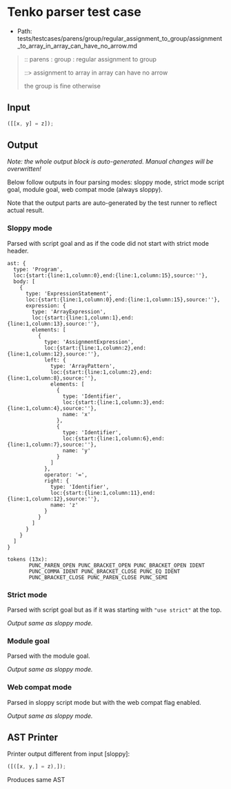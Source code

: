 # Tenko parser test case

- Path: tests/testcases/parens/group/regular_assignment_to_group/assignment_to_array_in_array_can_have_no_arrow.md

> :: parens : group : regular assignment to group
>
> ::> assignment to array in array can have no arrow
>
> the group is fine otherwise

## Input

`````js
([[x, y] = z]);
`````

## Output

_Note: the whole output block is auto-generated. Manual changes will be overwritten!_

Below follow outputs in four parsing modes: sloppy mode, strict mode script goal, module goal, web compat mode (always sloppy).

Note that the output parts are auto-generated by the test runner to reflect actual result.

### Sloppy mode

Parsed with script goal and as if the code did not start with strict mode header.

`````
ast: {
  type: 'Program',
  loc:{start:{line:1,column:0},end:{line:1,column:15},source:''},
  body: [
    {
      type: 'ExpressionStatement',
      loc:{start:{line:1,column:0},end:{line:1,column:15},source:''},
      expression: {
        type: 'ArrayExpression',
        loc:{start:{line:1,column:1},end:{line:1,column:13},source:''},
        elements: [
          {
            type: 'AssignmentExpression',
            loc:{start:{line:1,column:2},end:{line:1,column:12},source:''},
            left: {
              type: 'ArrayPattern',
              loc:{start:{line:1,column:2},end:{line:1,column:8},source:''},
              elements: [
                {
                  type: 'Identifier',
                  loc:{start:{line:1,column:3},end:{line:1,column:4},source:''},
                  name: 'x'
                },
                {
                  type: 'Identifier',
                  loc:{start:{line:1,column:6},end:{line:1,column:7},source:''},
                  name: 'y'
                }
              ]
            },
            operator: '=',
            right: {
              type: 'Identifier',
              loc:{start:{line:1,column:11},end:{line:1,column:12},source:''},
              name: 'z'
            }
          }
        ]
      }
    }
  ]
}

tokens (13x):
       PUNC_PAREN_OPEN PUNC_BRACKET_OPEN PUNC_BRACKET_OPEN IDENT
       PUNC_COMMA IDENT PUNC_BRACKET_CLOSE PUNC_EQ IDENT
       PUNC_BRACKET_CLOSE PUNC_PAREN_CLOSE PUNC_SEMI
`````

### Strict mode

Parsed with script goal but as if it was starting with `"use strict"` at the top.

_Output same as sloppy mode._

### Module goal

Parsed with the module goal.

_Output same as sloppy mode._

### Web compat mode

Parsed in sloppy script mode but with the web compat flag enabled.

_Output same as sloppy mode._

## AST Printer

Printer output different from input [sloppy]:

````js
([([x, y,] = z),]);
````

Produces same AST

